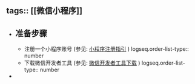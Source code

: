 tags:: [[微信小程序]]
---

- ## 准备步骤
	- 注册一个小程序账号 (参见: [小程序注册指引](https://developers.weixin.qq.com/community/business/doc/000200772f81508894e94ec965180d) )
	  logseq.order-list-type:: number
	- 下载微信开发者工具 (参见: [微信开发者工具下载](https://developers.weixin.qq.com/miniprogram/dev/devtools/stable.html) )
	  logseq.order-list-type:: number
-